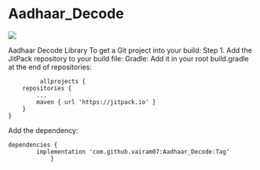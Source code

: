 # Aadhaar_Decode
[![](https://jitpack.io/v/vairam07/Aadhaar_Decode.svg)](https://jitpack.io/#vairam07/Aadhaar_Decode)




Aadhaar Decode Library
To get a Git project into your build:
  Step 1. Add the JitPack repository to your build file:
      Gradle:
         Add it in your root build.gradle at the end of repositories:
             
             
             
             
             allprojects {
		repositories {
			...
			maven { url 'https://jitpack.io' }
		}
	}
  
  Add the dependency:
  
  
  
    dependencies {
	        implementation 'com.github.vairam07:Aadhaar_Decode:Tag'
	            }
  
  
  
